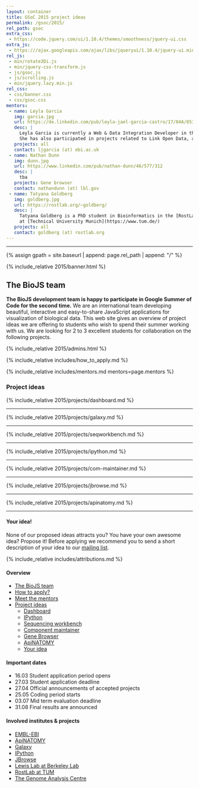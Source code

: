 ```yaml
---
layout: container
title: GSoC 2015 project ideas
permalink: /gsoc/2015/
rel_path: gsoc
extra_css: 
 - https://code.jquery.com/ui/1.10.4/themes/smoothness/jquery-ui.css
extra_js:
 - https:///ajax.googleapis.com/ajax/libs/jqueryui/1.10.4/jquery-ui.min.js
rel_js:
 - min/rotate3Di.js
 - min/jquery-css-transform.js
 - js/gsoc.js
 - js/scrolling.js
 - min/jquery.lazy.min.js
rel_css:
 - css/banner.css
 - css/gsoc.css
mentors: 
 - name: Leyla Garcia
   img: garcia.jpg
   url: https://de.linkedin.com/pub/leyla-jael-garcia-castro/17/84A/853
   desc: |
     Leyla Garcia is currently a Web & Data Integration Developer in the [UniProt](http://www.uniprot.org) group at [EMBL-EBI](http://www.ebi.ac.uk).
     She has also participated in projects related to Link Open Data, and worked previously as a Computer Science lecturer.
   projects: all 
   contact: ljgarcia (at) ebi.ac.uk
 - name: Nathan Dunn
   img: dunn.jpg
   url: https://www.linkedin.com/pub/nathan-dunn/46/577/312
   desc: |
     tba
   projects: Gene browser
   contact: nathandunn (at) lbl.gov
 - name: Tatyana Goldberg
   img: goldberg.jpg
   url: https://rostlab.org/~goldberg/
   desc: |
     Tatyana Goldberg is a PhD student in Bioinformatics in the [RostLab](https://rostlab.org)
     at [Technical University Munich](https://www.tum.de/)  
   projects: all 
   contact: goldberg (at) rostlab.org
---
```

---

{% assign gpath = site.baseurl | append: page.rel_path | append: "/" %}

<div markdown="1" class="col-md-9">

{% include_relative 2015/banner.html %}

## The BioJS team

__The BioJS development team is happy to participate in Google Summer of Code for the second time.__ We are an international team developing beautiful, interactive and easy-to-share JavaScript applications for visualization of biological data. This web site gives an overview of project ideas we are offering to students who wish to spend their summer working with us. We are looking for 2 to 3 excellent students for collaboration on the following projects.

<!--
* new [education portal](http://edu.biojs.net/)
* [BioJS registry](http://biojs.io)
-->


{% include_relative 2015/admins.html %}

{% include_relative includes/how_to_apply.md %}

{% include_relative includes/mentors.md mentors=page.mentors %}

<div id="div-project-ideas" markdown="1">

### Project ideas

{% include_relative 2015/projects/dashboard.md %}

<hr class="fancy-line">

{% include_relative 2015/projects/galaxy.md %}

<hr class="fancy-line">

{% include_relative 2015/projects/seqworkbench.md %}

<hr class="fancy-line">

{% include_relative 2015/projects/ipython.md %}

<hr class="fancy-line">

{% include_relative 2015/projects/com-maintainer.md %}

<hr class="fancy-line">

{% include_relative 2015/projects/jbrowse.md %}

<hr class="fancy-line">

{% include_relative 2015/projects/apinatomy.md %}

<hr class="fancy-line">

#### Your idea!

None of our proposed ideas attracts you? You have your own awesome idea? Propose it! Before applying we recommend you to send a short description of your idea to our [mailing list](mailto:biojs@googlegroups.com).

{% include_relative includes/attributions.md %}

</div>
</div>
<div class="col-md-3" markdown="1" id="apply-right-sidebar">

#### Overview

* [The BioJS team](#the-biojs-team)
* [How to apply?](#students-how-to-apply)
* [Meet the mentors](#meet-the-mentors)
* [Project ideas](#project-ideas)
  - [Dashboard](#dashboard)
  - [IPython](#ipython)
  - [Sequencing workbench](#seqworkbench)
  - [Component maintainer](#component-maintainer)
  - [Gene Browser](#gene-browser)
  - [ApiNATOMY](#apinatomy)
  - [Your idea](#your-idea)

#### Important dates

* 16.03 Student application period opens
* 27.03 Student application deadline
* 27.04 Official announcements of accepted projects
* 25.05 Coding period starts
* 03.07 Mid term evaluation deadline
* 31.08 Final results are announced

#### Involved institutes & projects

* [EMBL-EBI](https://www.ebi.ac.uk/Tools/biojs/registry/)
* [ApiNATOMY](http://apinatomy.org/)
* [Galaxy](http://galaxyproject.org/)
* [IPython](http://ipython.org/)
* [JBrowse](http://jbrowse.org/)
* [Lewis Lab at Berkeley Lab](http://www.lbl.gov/lsd/People_&_Organization/Scientific_Staff_Directory/Lewis_Lab.html)
* [RostLab at TUM](https://www.rostlab.org)
* [The Genome Analysis Centre](http://www.tgac.ac.uk/bioinformatics/)


<!-- load the images lazily -->
<script type="text/javascript">
// load all images after 300 milliseconds to enable fast page loading time and html rendering
// note: lazy loading per se is a bit ugly with the scrollbar
document.addEventListener("DOMContentLoaded", function() {
    jQuery("img.lazy").lazy({
        delay: 300
    });
});
</script>
